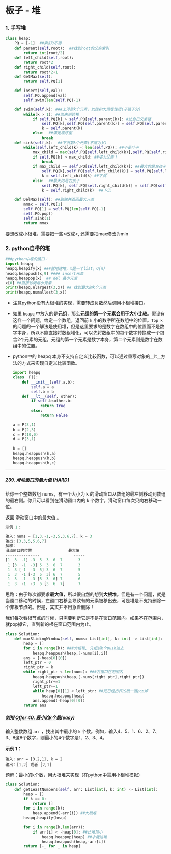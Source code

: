 # 板子 - 堆

### 1. 手写堆

```python
class heap:
    PQ = [-1]  ##索引0不用
    def parent(self,root):  ##找到root的父亲索引
        return int(root/2)
    def left_child(self,root):
        return root*2
    def right_child(self,root):
        return root*2+1
    def GetMax(self):
        return self.PQ[1]

    def insert(self,val):
        self.PQ.append(val)
        self.swim(len(self.PQ)-1)

    def swim(self,k): ###上浮第k个元素，以维护大顶堆性质(子强于父)
        while(k > 1): ##尚未到达根
            if self.PQ[k] > self.PQ[self.parent(k)]: #比自己父亲强
                self.PQ[k],self.PQ[self.parent(k)] = self.PQ[self.parent(k)],self.PQ[k] ##
                k = self.parent(k)
            else:  ##满足堆序型
                break
    def sink(self,k):  ##下沉第k个元素(不堪为父)
        while(self.left_child(k) < len(self.PQ)): ##不是叶子
            max_child = max(self.PQ[self.left_child(k)],self.PQ[self.right_child(k)])
            if self.PQ[k] > max_child: ##堪为父亲！
                break
            if max_child == self.PQ[self.left_child(k)]: ##最大的是左孩子
                self.PQ[k],self.PQ[self.left_child(k)] = self.PQ[self.left_child(k)],self.PQ[k]
                k = self.left_child(k) ##下沉
            else:  ##最大的是右孩子
                self.PQ[k], self.PQ[self.right_child(k)] = self.PQ[self.right_child(k)], self.PQ[k]
                k = self.right_child(k)  ##下沉

    def DelMax(self): ##删除并返回最大元素
        mmax = self.PQ[1]
        self.PQ[1] = self.PQ[len(self.PQ)-1]
        self.PQ.pop()
        self.sink(1)
        return mmax
```



要想改成小根堆，需要把一些>改成<, 还需要把max修改为min

### 2. python自带的堆

```python
###python中堆的接口：
import heapq
heapq.heapify(x) ###就地建堆，x是一个list。O(n)
headq.heappush(x,9) #### insert元素
heapq.heappop(x)  ## del 最小元素
x[0] ##直接访问最小元素
print(heapq.nlargest(3,x)) ## 找到最大的k个元素
print(heapq.nsmallest(3,x))
```

- 注意python没有大根堆的实现，需要转成负数然后调用小根堆接口。

- 如果 `heapq` 中放入的是**元组**，那么**元组的第一个元素会用于大小比较**。假设有这样一个问题，给定一个数组，返回前 `k` 小的数字所在数组中的位置。`Top k` 的问题的一个解法是使用堆，但是这里要求的是数字在数组中的位置而不是数字本身，所以不能直接将数组堆化，可以先将数组中的每个数字转换成一个包含2个元素的元组，元组的第一个元素是数字本身，第二个元素则是数字在数组中的位置。

- python中的 heapq 本身不支持自定义比较函数，可以通过重写对象的__lt__方法的方式来实现自定义比较函数。

  ```python
  import heapq
  class  P():
      def __init__(self,a,b):
          self.a = a
          self.b = b
      def __lt__(self, other):
          if self.b<other.b:
              return True
          else:
              return False
   
  a = P(3,1)
  b = P(2,3)
  c = P(10,0)
  d = P(3,1)
   
  h = []
  heapq.heappush(h,a)
  heapq.heappush(h,b)
  heapq.heappush(h,c)
  ```





-----

##### 239. 滑动窗口的最大值 [HARD]

给你一个整数数组 nums，有一个大小为 k 的滑动窗口从数组的最左侧移动到数组的最右侧。你只可以看到在滑动窗口内的 k 个数字。滑动窗口每次只向右移动一位。

返回 滑动窗口中的最大值 。

```python
示例 1：

输入：nums = [1,3,-1,-3,5,3,6,7], k = 3
输出：[3,3,5,5,6,7]
解释：
滑动窗口的位置                最大值
---------------               -----
[1  3  -1] -3  5  3  6  7       3
 1 [3  -1  -3] 5  3  6  7       3
 1  3 [-1  -3  5] 3  6  7       5
 1  3  -1 [-3  5  3] 6  7       5
 1  3  -1  -3 [5  3  6] 7       6
 1  3  -1  -3  5 [3  6  7]      7
```

思路：由于每次都要求**最大值**，所以很自然的想到**大根堆**。但是有一个问题，就是当窗口移动的时候，左窗口右移会导致有的元素被移出去，可是堆是不支持删除一个非根节点的。但是，其实并不用急着删除！

我们每次看根节点的时候，只需要判断它是不是在窗口范围内。如果不在范围内，就pop掉它，直到新的根在窗口范围内为止。

```python
class Solution:
    def maxSlidingWindow(self, nums: List[int], k: int) -> List[int]:
        heap = []
        for i in range(k): ###大根堆, 先把前k个push进去
            heapq.heappush(heap,[-nums[i],i])
        ans = [-heap[0][0]]
        left_ptr = 0
        right_ptr = k
        while right_ptr < len(nums): ###右窗口在范围内
            heapq.heappush(heap,[-nums[right_ptr],right_ptr])
            right_ptr+=1
            left_ptr+=1
            while heap[0][1] < left_ptr: ##把已经出界的根一直pop掉
                heapq.heappop(heap)
            ans.append(-heap[0][0])
        return ans
```



##### [剑指 Offer 40. 最小的k个数](https://leetcode-cn.com/problems/zui-xiao-de-kge-shu-lcof/)(easy)

输入整数数组 `arr` ，找出其中最小的 `k` 个数。例如，输入4、5、1、6、2、7、3、8这8个数字，则最小的4个数字是1、2、3、4。

**示例 1：**

```
输入：arr = [3,2,1], k = 2
输出：[1,2] 或者 [2,1]
```

题解：最小的k个数，用大根堆来实现（在python中需用小根堆模拟）

```python
class Solution:
    def getLeastNumbers(self, arr: List[int], k: int) -> List[int]:
        heap = []
        if k == 0:
            return []
        for i in range(k):
            heap.append(-arr[i]) ##大根堆
        heapq.heapify(heap)
        
        for i in range(k,len(arr)):
            if arr[i] < -heap[0]: ##比堆顶小
                heapq.heappop(heap) ##才能进堆
                heapq.heappush(heap,-arr[i])
        return [-_ for _ in heap]
```

